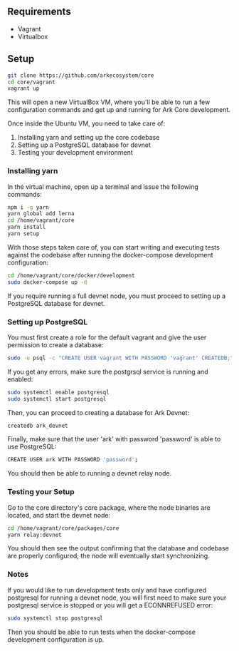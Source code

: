 ## Requirements
 - Vagrant
 - Virtualbox

## Setup
```bash
git clone https://github.com/arkecosystem/core
cd core/vagrant
vagrant up
```

This will open a new VirtualBox VM, where you'll be able to run a few configuration commands and get up and running for Ark Core development.

Once inside the Ubuntu VM, you need to take care of:

 1. Installing yarn and setting up the core codebase
 2. Setting up a PostgreSQL database for devnet
 3. Testing your development environment

### Installing yarn
In the virtual machine, open up a terminal and issue the following commands:

```bash
npm i -g yarn
yarn global add lerna
cd /home/vagrant/core
yarn install
yarn setup
```

With those steps taken care of, you can start writing and executing tests against the codebase after running the docker-compose development configuration:

```bash
cd /home/vagrant/core/docker/development
sudo docker-compose up -d
```

If you require running a full devnet node, you must proceed to setting up a PostgreSQL database for devnet.

### Setting up PostgreSQL
You must first create a role for the default vagrant and give the user permission to create a database:

```bash
sudo -u psql -c "CREATE USER vagrant WITH PASSWORD 'vagrant' CREATEDB;"
```

If you get any errors, make sure the postgrsql service is running and enabled:

```bash
sudo systemctl enable postgresql
sudo systemctl start postgresql
```

Then, you can proceed to creating a database for Ark Devnet:

```bash
createdb ark_devnet
```

Finally, make sure that the user 'ark' with password 'password' is able to use PostgreSQL:

```bash
CREATE USER ark WITH PASSWORD 'password';
```

You should then be able to running a devnet relay node.

### Testing your Setup
Go to the core directory's core package, where the node binaries are located, and start the devnet node:

```bash
cd /home/vagrant/core/packages/core
yarn relay:devnet
```

You should then see the output confirming that the database and codebase are properly configured; the node will eventually start synchronizing.

### Notes
If you would like to run development tests only and have configured postgresql for running a devnet node, you will first need to make sure your postgresql service is stopped or you will get a ECONNREFUSED error:

```bash
sudo systemctl stop postgresql
```

Then you should be able to run tests when the docker-compose development configuration is up.


